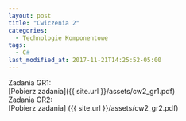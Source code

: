 ```yaml
---
layout: post
title: "Cwiczenia 2"
categories:
  - Technologie Komponentowe
tags:
  - C#
last_modified_at: 2017-11-21T14:25:52-05:00
---
```


Zadania GR1:<br/>
[Pobierz zadania]({{ site.url }}/assets/cw2_gr1.pdf)<br/>
Zadania GR2:<br/>
[Pobierz zadania] ({{ site.url }}/assets/cw2_gr2.pdf)<br/>
